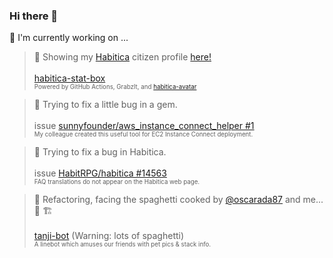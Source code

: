 
### Hi there 👋

<!--
**umbrella-h/umbrella-h** is a ✨ _special_ ✨ repository because its `README.md` (this file) appears on your GitHub profile.

Here are some ideas to get you started:

- 🔭 I’m currently working on ...
- 🌱 I’m currently learning ...
- 👯 I’m looking to collaborate on ...
- 🤔 I’m looking for help with ...
- 💬 Ask me about ...
- 📫 How to reach me: ...
- 😄 Pronouns: ...
- ⚡ Fun fact: ...
-->

🔭  I'm currently working on ...
   > 🥷 Showing my [Habitica](https://github.com/HabitRPG/habitica) citizen profile [here!](https://gist.github.com/umbrella-h/2affbec51aec6050a462cee0b2293e46) \
     \
     [habitica-stat-box](https://github.com/umbrella-h/habitica-stat-box)\
     <sup><sub>Powered by GitHub Actions, GrabzIt, and [habitica-avatar](https://github.com/crookedneighbor/habitica-avatar)<sub></sub>
   
   > 🐞 Trying to fix a little bug in a gem.\
     \
     issue [sunnyfounder/aws_instance_connect_helper #1](https://github.com/sunnyfounder/aws_instance_connect_helper/issues/1)\
     <sup><sup>My colleague created this useful tool for EC2 Instance Connect deployment.<sub></sub>

   > 🐞 Trying to fix a bug in Habitica.\
     \
     issue [HabitRPG/habitica #14563](https://github.com/HabitRPG/habitica/issues/14563)\
     <sup><sup>FAQ translations do not appear on the Habitica web page.<sub></sub>

   > 🍝 Refactoring, facing the spaghetti cooked by [@oscarada87](https://github.com/oscarada87) and me...🤦 🏗️ \
     \
     [tanji-bot](https://github.com/oscarada87/tanji-bot) (Warning: lots of spaghetti)\
     <sup><sub>A linebot which amuses our friends with pet pics & stack info.<sub></sub>
     
